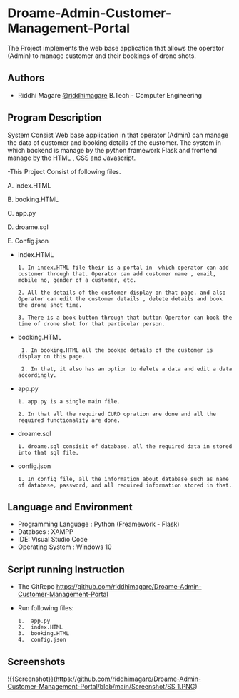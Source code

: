
# Droame-Admin-Customer-Management-Portal

The Project implements the web base application that allows the operator (Admin) to manage customer and their bookings of drone shots.



## Authors

- Riddhi Magare [@riddhimagare](https://www.github.com/octokatherine)
B.Tech - Computer Engineering





## Program Description
System Consist Web base application in that operator (Admin) can manage the data of customer and booking details of the customer.
The system in which backend is manage by the python framework Flask and frontend manage by the HTML , CSS and Javascript.

-This Project Consist of following files.

A. index.HTML

B. booking.HTML

C. app.py

D. droame.sql

E. Config.json


- index.HTML

      1. In index.HTML file their is a portal in  which operator can add customer through that. Operator can add customer name , email, mobile no, gender of a customer, etc.

      2. All the details of the customer display on that page. and also Operator can edit the customer details , delete details and book the drone shot time.

      3. There is a book button through that button Operator can book the time of drone shot for that particular person.

- booking.HTML

       1. In booking.HTML all the booked details of the customer is display on this page.

       2. In that, it also has an option to delete a data and edit a data accordingly.

- app.py 

      1. app.py is a single main file.

      2. In that all the required CURD opration are done and all the required functionality are done.


- droame.sql

      1. droame.sql consisit of database. all the required data in stored into that sql file. 

- config.json
   
      1. In config file, all the information about database such as name of database, password, and all required information stored in that. 







## Language and Environment

- Programming Language : Python (Freamework - Flask)
- Databses : XAMPP
- IDE: Visual Studio Code 
- Operating System : Windows 10
## Script running Instruction

- The GitRepo https://github.com/riddhimagare/Droame-Admin-Customer-Management-Portal

- Run following files:

      1.  app.py
      2.  index.HTML
      3.  booking.HTML
      4.  config.json
  
## Screenshots
!{{Screenshot}}(https://github.com/riddhimagare/Droame-Admin-Customer-Management-Portal/blob/main/Screenshot/SS_1.PNG)    
